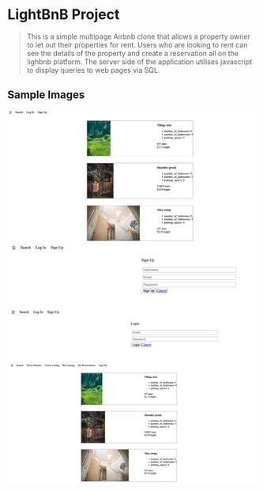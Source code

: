 # **LightBnB Project**
> This is a simple multipage Airbnb clone that allows a property owner to let out their properties for rent. Users who are looking to rent can  see the details of the property and create a reservation all on the lighbnb platform. The server side of the application utilises javascript to display queries to web pages via SQL. 

## **Sample Images**
![All Properties](images/all_properties.png)
![New User](images/new_user.png)
![User Login](images/user_login.png)
![User's Properties](images/user_properties.png)